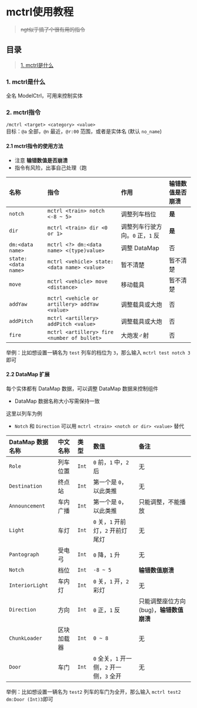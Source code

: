 # mctrl使用教程
> ~~ngt似乎搞了个很有用的指令~~

## 目录
> [1. mctrl是什么](#1-mctrl是什么)  


### 1. mctrl是什么
全名 ModelCtrl，可用来控制实体

### 2. mctrl指令

`/mctrl <target> <category> <value>`  
目标：`@a` 全部，`@n` 最近，`@r:00` 范围，或者是实体名 (默认 `no_name`)

#### 2.1 mctrl指令的使用方法

- 注意 **输错数值是否崩溃**
- 指令有风险，出事自己处理（跑

名称 | 指令 | 作用 | 输错数值是否崩溃
:-- | :-- | :-- | :--
`notch` | `mctrl <train> notch <-8 ~ 5>` | 调整列车档位 | **是**
`dir` | `mctrl <train> dir <0 or 1>` | 调整列车行驶方向。`0` 正，`1` 反 | **是**
`dm:<data name>` | `mctrl <?> dm:<data name> <(type)value>` | 调整 DataMap | 否
`state:<data name>` | `mctrl <vehicle> state:<data name> <value>` | 暂不清楚 | 暂不清楚
`move` | `mctrl <vehicle> move <distance>` | 移动载具 | 暂不清楚
`addYaw` | `mctrl <vehicle or artillery> addYaw <value>` | 调整载具或大炮 | 否
`addPitch` | `mctrl <artillery> addPitch <value>` | 调整载具或大炮 | 否
`fire` | `mctrl <artillery> fire <number of bullet>` | 大炮发♂射 | 否

举例：比如想设置一辆名为 `test` 列车的档位为 `3`，那么输入 `mctrl test notch 3` 即可

#### 2.2 DataMap 扩展

每个实体都有 DataMap 数据，可以调整 DataMap 数据来控制组件

- DataMap 数据名称大小写需保持一致

这里以列车为例

- `Notch` 和 `Direction` 可以用 `mctrl <train> <notch or dir> <value>` 替代

DataMap 数据名称 | 中文名称 | 类型 | 数值 | 备注
:-- | :-- | :-- | :-- | :--
`Role` | 列车位置 | `Int` | `0` 前，`1` 中，`2` 后 | 无
`Destination` | 终点站 | `Int` | 第一个是 `0`，以此类推 | 无
`Announcement` | 车内广播 | `Int` | 第一个是 `0`，以此类推 | 只能调整，不能播放
`Light` | 车灯 | `Int` | `0` 关，`1` 开前灯，`2` 开前灯尾灯 | 无
`Pantograph` | 受电弓 | `Int` | `0` 降，`1` 升 | 无
`Notch` | 档位 | `Int` | `-8 ~ 5` | **输错数值崩溃**
`InteriorLight` | 车内灯 | `Int` | `0` 关，`1` 开，`2` 彩灯 | 无
`Direction` | 方向 | `Int` | `0` 正，`1` 反 | 只能调整座位方向 (bug)，**输错数值崩溃**
`ChunkLoader` | 区块加载器 | `Int` | `0 ~ 8` | 无
`Door` | 车门 | `Int` | `0` 全关，`1` 开一侧，`2` 开一侧，`3` 全开 | 无

举例：比如想设置一辆名为 `test2` 列车的车门为全开，那么输入 `mctrl test2 dm:Door (Int)3`即可
